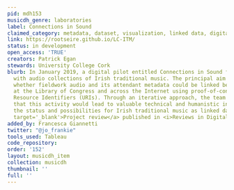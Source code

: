 ```yaml
---
pid: mdh153
musicdh_genre: laboratories
label: Connections in Sound
claimed_category: metadata, dataset, visualization, linked data, digital pilot
link: https://rootseire.github.io/LC-ITM/
status: in development
open_access: 'TRUE'
creators: Patrick Egan
stewards: University College Cork
blurb: In January 2019, a digital pilot entitled Connections in Sound focused on experimenting
  with audio collections of Irish traditional music. The principal aim was to investigate
  whether fieldwork audio and its attendant metadata could be linked between collections
  at the Library of Congress and across the Internet using proof-of-concept Uniform
  Resource Identifiers (URIs). Through an iterative approach, the team hypothesized
  that this activity would lead to valuable technical and humanistic insights about
  the status and possibilities for Irish traditional music as linked data. <a href='https://doi.org/10.21428/3e88f64f.30abd624'
  target='_blank'>Project review</a> published in <i>Reviews in Digital Humanities</i>.
added_by: Francesca Giannetti
twitter: "@jo_frankie"
tools_used: Tableau
code_repository: 
order: '152'
layout: musicdh_item
collection: musicdh
thumbnail: ''
full: ''
---
```

